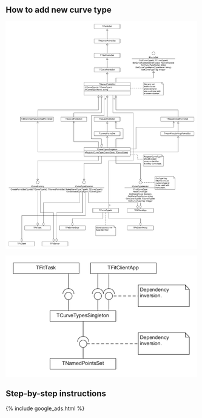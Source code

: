 ## How to add new curve type

![Diagram](assets/images/ExtendingPointsSets.png)

![Curve types hierarchy](assets/images/PointsSetsHierarchy.png)

## Step-by-step instructions

{% include google_ads.html %}

